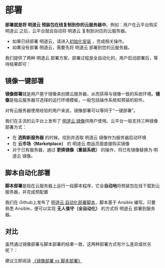 # 部署

**部署就是将 明道云 预装包在线复制到你的云服务器中**。例如：用户在云平台购买 明道云 之后，云平台就会自动将 明道云 复制到对应的云服务器。

- 如果已经部署 明道云，请进入[初始化安装](/zh/stack-installation.md) ，完成相关操作。
- 如果没有部署 明道云，需要先将 明道云 部署到您的云服务器。

我们提供了两种 明道云 部署方案，部署过程是全自动化的，用户启动部署后，等待结果即可：

## 镜像一键部署

**镜像部署**就是用户基于镜像来创建云服务器，从而获得与镜像一致的系统环境。**镜像**是指云服务器可选择的运行环境模板，一般包括操作系统和预装的软件。

对有云服务器使用经验的用户来说，镜像部署可以等同于“一键部署”。

我们在主流的云平台上发布了 [明道云 镜像](https://apps.websoft9.com/mingdao)供用户使用。云平台一般支持三种镜像部署方式：

* 在 **选购新服务器** 的时候，找到并选取 明道云 镜像作为服务器启动环境
* 在 **云市场（Marketplace）**  的 明道云 商品页面直接购买镜像
* 对于已有服务器，通过 **更换镜像（重装系统）** 的操作，将已有镜像替换为 明道云 镜像。

## 脚本自动化部署

**脚本部署**是指在云服务器上运行一段脚本程序，它会**自动地**将预装包在线下载到云服务器，并完成预配置

我们在 Github上发布了 [明道云 自动化部署脚本](https://github.com/Websoft9/ansible-mingdao)，脚本基于 Ansible 编写。只要熟悉 Ansible，便可以实现 **无人值守（全自动化）** 的方式将 明道云 部署到服务器。

## 对比

虽然通过镜像部署与脚本部署的结果一致，这两种部署方式有什么差异或优劣呢？：

建议立即阅读 [《镜像部署 vs 脚本部署》](https://support.websoft9.com/docs/faq/zh/bz-product.html#镜像部署-vs-脚本部署)